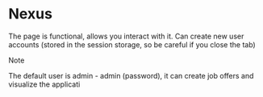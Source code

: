 # Nexus
The page is functional, allows you interact with it. Can create new user accounts (stored in the session storage, so be careful if you close the tab)

>[!NOTE]
>The default user is admin - admin (password), it can create job offers and visualize the applicati
